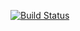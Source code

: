 [![Build Status](https://travis-ci.org/sandeep16392/dateapp.svg?branch=master)](https://travis-ci.org/sandeep16392/dateapp)
